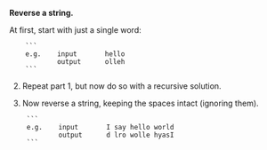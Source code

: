 **Reverse a string.**

At first, start with just a single word:

        ```
        e.g.    input       hello
                output      olleh
        ```

2. Repeat part 1, but now do so with a recursive solution.

3. Now reverse a string, keeping the spaces intact (ignoring them).

        ```
        e.g.    input       I say hello world
                output      d lro wolle hyasI
        ```